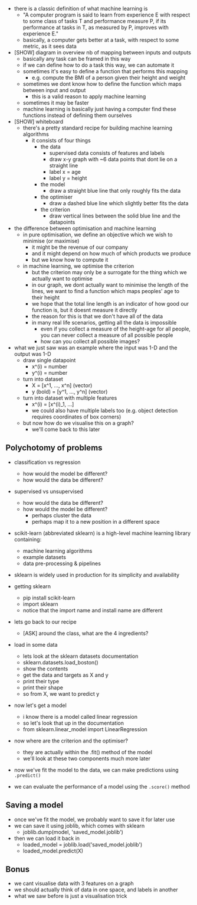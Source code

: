 - there is a classic definition of what machine learning is
	- "A computer program is said to learn from experience E with respect to some class of tasks T and performance measure P, if its performance at tasks in T, as measured by P, improves with experience E."
	- basically, a computer gets better at a task, with respect to some metric, as it sees data
- [SHOW] diagram in overview nb of mapping between inputs and outputs
	- basically any task can be framed in this way
	- if we can define how to do a task this way, we can automate it
	- sometimes it's easy to define a function that performs this mapping
		- e.g. compute the BMI of a person given their height and weight
	- sometimes we dont know how to define the function which maps between input and output
		- this is a valid reason to apply machine learning
	- sometimes it may be faster  
	- machine learning is basically just having a computer find these functions instead of defining them ourselves
- [SHOW] whiteboard
	- there's a pretty standard recipe for building machine learning algorithms
		- it consists of four things
			- the data
				- supervised data consists of features and labels
				- draw x-y graph with ~6 data points that dont lie on a straight line
				- label x = age
				- label y = height
			- the model
				- draw a straight blue line that only roughly fits the data
			- the optimiser
				- draw a dashed blue line which slightly better fits the data
			- the criterion
				- draw vertical lines between the solid blue line and the datapoints
- the difference between optimisation and machine learning
	- in pure optimisation, we define an objective which we wish to minimise (or maximise)
		- it might be the revenue of our company 
		- and it might depend on how much of which products we produce
		- but we know how to compute it
	- in machine learning, we optimise the criterion
		- but the criterion may only be a surrogate for the thing which we actually want to optimise
		- in our graph, we dont actually want to minimise the length of the lines, we want to find a function which maps peoples' age to their height
		- we hope that the total line length is an indicator of how good our function is, but it doesnt measure it directly
		- the reason for this is that we don't have all of the data
		- in many real life scenarios, getting all the data is impossible
			- even if you collect a measure of the height-age for all people, you can never collect a measure of all possible people
			- how can you collect all possible images?
- what we just saw was an example where the input was 1-D and the output was 1-D
	- draw single datapoint
		- x^(i) = number
		- y^(i) = number
	- turn into dataset
		- X = [x^1, ..., x^n] (vector)
		- y (bold) = [y^1, ..., y^n] (vector)
	- turn into dataset with multiple features
		- x^(i) = [x^(i)_1, ...]
		- we could also have multiple labels too (e.g. object detection requires coordinates of box corners)
	- but now how do we visualise this on a graph?
		- we'll come back to this later

## Polychotomy of problems
- classification vs regression
	- how would the model be different?
	- how would the data be different?
- supervised vs unsupervised
	- how would the data be different?
	- how would the model be different?
		- perhaps cluster the data
		- perhaps map it to a new position in a different space

- scikit-learn (abbreviated sklearn) is a high-level machine learning library containing:
	- machine learning algorithms
	- example datasets
	- data pre-processing & pipelines
- sklearn is widely used in production for its simplicity and availability
- getting sklearn
	- pip install scikit-learn
	- import sklearn
	- notice that the import name and install name are different
- lets go back to our recipe
	- [ASK] around the class, what are the 4 ingredients?
- load in some data
	- lets look at the sklearn datasets documentation
	- sklearn.datasets.load_boston()
	- show the contents
	- get the data and targets as X and y
	- print their type
	- print their shape
	- so from X, we want to predict y
- now let's get a model
	- i know there is a model called linear regression
	- so let's look that up in the documentation
	- from sklearn.linear_model import LinearRegression
- now where are the criterion and the optimiser?
	- they are actually within the .fit() method of the model
	- we'll look at these two components much more later
- now we've fit the model to the data, we can make predictions using `.predict()`
- we can evaluate the performance of a model using the `.score()` method

## Saving a model
- once we've fit the model, we probably want to save it for later use
- we can save it using joblib, which comes with sklearn
	- joblib.dump(model, 'saved_model.joblib')
- then we can load it back in
	- loaded_model = joblib.load('saved_model.joblib')
	- loaded_model.predict(X)

## Bonus
- we cant visualise data with 3 features on a graph
- we should actually think of data in one space, and labels in another
- what we saw before is just a visualisation trick